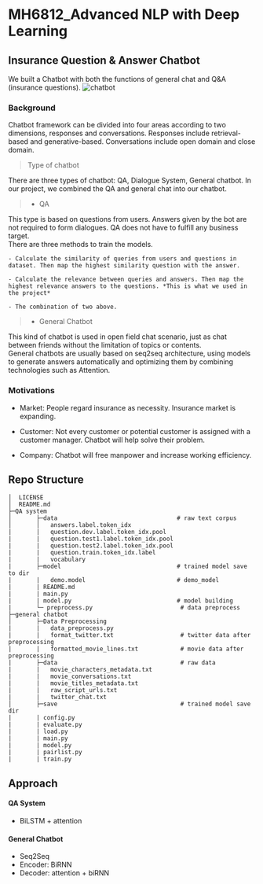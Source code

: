 # MH6812_Advanced NLP with Deep Learning
## Insurance Question & Answer Chatbot 

We built a Chatbot with both the functions of general chat and Q&A (insurance questions). 
![chatbot](https://github.com/yiwen26/NLP_chatbot/blob/master/graph/%E5%9B%BE%E7%89%871.gif)

### Background

Chatbot framework can be divided into four areas according to two dimensions, responses and conversations. Responses include retrieval-based and generative-based. Conversations include open domain and close domain.


> Type of chatbot

There are three types of chatbot: QA, Dialogue System, General chatbot. In our project, we combined the QA and general chat into our chatbot.

>- QA

This type is based on questions from users. Answers given by the bot are not required to form dialogues. QA does not have to fulfill any business target.    
There are three methods to train the models.    

    - Calculate the similarity of queries from users and questions in dataset. Then map the highest similarity question with the answer.    

    - Calculate the relevance between queries and answers. Then map the highest relevance answers to the questions. *This is what we used in the project*

    - The combination of two above.  

>- General Chatbot

This kind of chatbot is used in open field chat scenario, just as chat between friends without the limitation of topics or contents.    
General chatbots are usually based on seq2seq architecture, using models to generate answers automatically and optimizing them by combining technologies such as Attention.  

### Motivations

- Market: People regard insurance as necessity. Insurance market is expanding.

- Customer: Not every customer or potential customer is assigned with a customer manager. Chatbot will help solve their problem.

- Company: Chatbot will free manpower and increase working efficiency.

## Repo Structure

```
│  LICENSE   
│  README.md
├─QA system              
│       ├─data                                  # raw text corpus
│       │   answers.label.token_idx
|       |   question.dev.label.token_idx.pool
|       |   question.test1.label.token_idx.pool
|       |   question.test2.label.token_idx.pool
|       |   question.train.token_idx.label
|       |   vocabulary
|       ├─model                                 # trained model save to dir
|       |   demo.model                          # demo_model
|       | README.md
|       | main.py                         
|       | model.py                              # model building
|       └─ preprocess.py                         # data preprocess      
├─general chatbot
│       ├─Data Preprocessing
|       |   data_preprocess.py
|       |   format_twitter.txt                   # twitter data after preprocessing
|       |   formatted_movie_lines.txt            # movie data after preprocessing
|       ├─data                                   # raw data
|       |   movie_characters_metadata.txt
|       |   movie_conversations.txt
|       |   movie_titles_metadata.txt
|       |   raw_script_urls.txt
|       |   twitter_chat.txt
│       ├─save                                   # trained model save dir
|       | config.py
|       | evaluate.py
|       | load.py
|       | main.py
|       | model.py
|       | pairlist.py
|       | train.py
```

## Approach

#### QA System

- BiLSTM + attention


#### General Chatbot
- Seq2Seq
- Encoder: BiRNN
- Decoder: attention + biRNN


